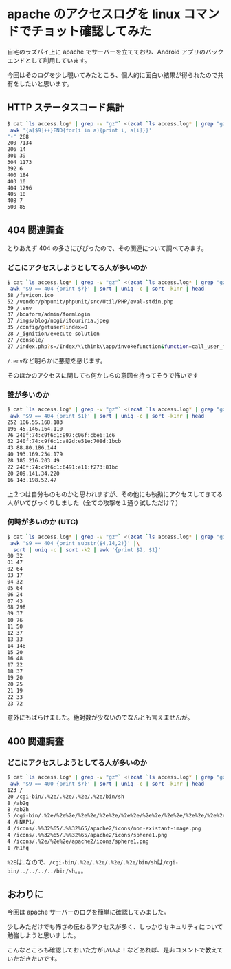 # apache のアクセスログを linux コマンドでチョット確認してみた
自宅のラズパイ上に apache でサーバーを立てており、Android アプリのバックエンドとして利用しています。

今回はそのログを少し覗いてみたところ、個人的に面白い結果が得られたので共有をしたいと思います。

## HTTP ステータスコード集計

```sh
$ cat `ls access.log* | grep -v "gz"` <(zcat `ls access.log* | grep "gz"`) |\
 awk '{a[$9]++}END{for(i in a){print i, a[i]}}'
"-" 268
200 7134
206 14
301 39
304 1173
392 6
400 184
403 10
404 1296
405 10
408 7
500 85
```

## 404 関連調査
とりあえず 404 の多さにびびったので、その関連について調べてみます。

### どこにアクセスしようとしてる人が多いのか

```sh
$ cat `ls access.log* | grep -v "gz"` <(zcat `ls access.log* | grep "gz"`) |\
 awk '$9 == 404 {print $7}' | sort | uniq -c | sort -k1nr | head
58 /favicon.ico
52 /vendor/phpunit/phpunit/src/Util/PHP/eval-stdin.php
39 /.env
37 /boaform/admin/formLogin
37 /imgs/blog/nogi/itouriria.jpeg
35 /config/getuser?index=0
28 /_ignition/execute-solution
27 /console/
27 /index.php?s=/Index/\\think\\app/invokefunction&function=call_user_func_array&vars[0]=md5&vars[1][]=HelloThinkPHP21
```

`/.env`など明らかに悪意を感じます。

そのほかのアクセスに関しても何かしらの意図を持ってそうで怖いです

### 誰が多いのか
```sh
$ cat `ls access.log* | grep -v "gz"` <(zcat `ls access.log* | grep "gz"`) |\
 awk '$9 == 404 {print $1}' | sort | uniq -c | sort -k1nr | head
252 106.55.168.183
196 45.146.164.110
76 240f:74:c9f6:1:997:c06f:cbe6:1c6
62 240f:74:c9f6:1:a82d:e51e:708d:1bcb
43 88.80.186.144
40 193.169.254.179
28 185.216.203.49
22 240f:74:c9f6:1:6491:e11:f273:81bc
20 209.141.34.220
16 143.198.52.47
```

上２つは自分ものものかと思われますが、その他にも執拗にアクセスしてきてる人がいてびっくりしました（全ての攻撃を１通り試しただけ？）

### 何時が多いのか (UTC)
```sh
$ cat `ls access.log* | grep -v "gz"` <(zcat `ls access.log* | grep "gz"`) |\
 awk '$9 == 404 {print substr($4,14,2)}' |\
  sort | uniq -c | sort -k2 | awk '{print $2, $1}'
00 32
01 47
02 64
03 17
04 32
05 64
06 24
07 43
08 298
09 37
10 76
11 50
12 37
13 33
14 148
15 20
16 48
17 22
18 37
19 20
20 25
21 19
22 33
23 72
```

意外にもばらけました。絶対数が少ないのでなんとも言えませんが。


## 400 関連調査

### どこにアクセスしようとしてる人が多いのか
```sh
$ cat `ls access.log* | grep -v "gz"` <(zcat `ls access.log* | grep "gz"`) |\
 awk '$9 == 400 {print $7}' | sort | uniq -c | sort -k1nr | head
123 /
20 /cgi-bin/.%2e/.%2e/.%2e/.%2e/bin/sh
8 /ab2g
8 /ab2h
5 /cgi-bin/.%2e/%2e%2e/%2e%2e/%2e%2e/%2e%2e/%2e%2e/%2e%2e/%2e%2e/%2e%2e/etc/hosts
4 /HNAP1/
4 /icons/.%%32%65/.%%32%65/apache2/icons/non-existant-image.png
4 /icons/.%%32%65/.%%32%65/apache2/icons/sphere1.png
4 /icons/.%2e/%2e%2e/apache2/icons/sphere1.png
1 /R1hq
```

`%2E`は`.`なので、`/cgi-bin/.%2e/.%2e/.%2e/.%2e/bin/sh`は`/cgi-bin/../../../../bin/sh`。。。

## おわりに
今回は apache サーバーのログを簡単に確認してみました。

少しみただけでも怖さの伝わるアクセスが多く、しっかりセキュリティについて勉強しようと思いました。

こんなところも確認しておいた方がいいよ！などあれば、是非コメントで教えていただきたいです。
